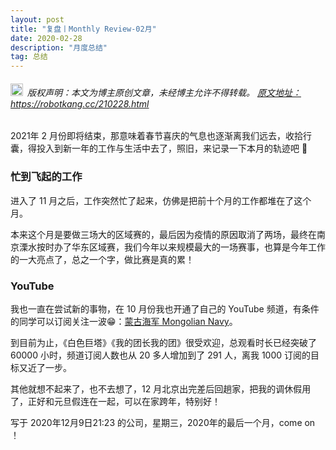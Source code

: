 ```yaml
---
layout: post
title: "复盘丨Monthly Review-02月"
date: 2020-02-28 
description: "月度总结"
tag: 总结
---   
```


<h6><img src="https://robotkang-1257995526.cos.ap-chengdu.myqcloud.com/icon/copyright.png" alt="copyright" style="display:inline;margin-bottom: -5px;" width="20" height="20"> 版权声明：本文为博主原创文章，未经博主允许不得转载。
<a target="_blank" href="https://robotkang.cc/210228.html">原文地址：https://robotkang.cc/210228.html </a>
</h6>                           

2021年 2 月份即将结束，那意味着春节喜庆的气息也逐渐离我们远去，收拾行囊，得投入到新一年的工作与生活中去了，照旧，来记录一下本月的轨迹吧 🤞                            

### 忙到飞起的工作                

进入了 11 月之后，工作突然忙了起来，仿佛是把前十个月的工作都堆在了这个月。                   
          
本来这个月是要做三场大的区域赛的，最后因为疫情的原因取消了两场，最终在南京溧水按时办了华东区域赛，我们今年以来规模最大的一场赛事，也算是今年工作的一大亮点了，总之一个字，做比赛是真的累！                      

### YouTube               

我也一直在尝试新的事物，在 10 月份我也开通了自己的 YouTube 频道，有条件的同学可以订阅关注一波😁：<a href="https://www.youtube.com/channel/UC8EyzbUNGrO7_P0GfUs6MDg" target="_blank">蒙古海军 Mongolian Navy</a>。               

到目前为止，《白色巨塔》《我的团长我的团》很受欢迎，总观看时长已经突破了 60000 小时，频道订阅人数也从 20 多人增加到了 291 人，离我 1000 订阅的目标又近了一步。                   

其他就想不起来了，也不去想了，12 月北京出完差后回趟家，把我的调休假用了，正好和元旦假连在一起，可以在家跨年，特别好！                  

写于 2020年12月9日21:23 的公司，星期三，2020年的最后一个月，come on ！                    

